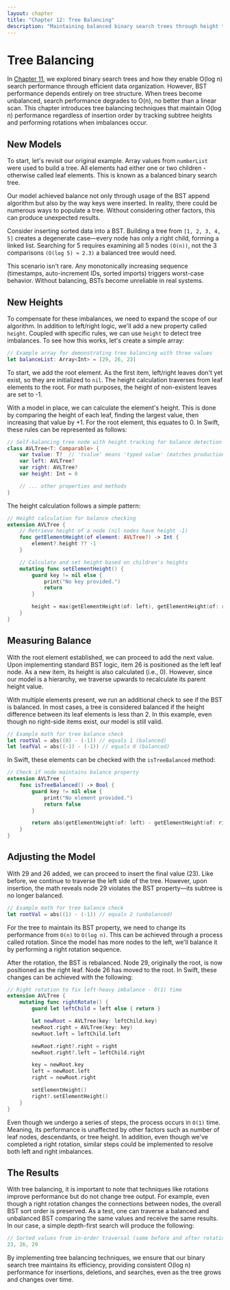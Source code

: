 ```yaml
---
layout: chapter
title: "Chapter 12: Tree Balancing"
description: "Maintaining balanced binary search trees through height tracking and rotations"
---
```

# Tree Balancing

In [Chapter 11](11-binary-search-trees.md), we explored binary search trees and how they enable O(log n) search performance through efficient data organization. However, BST performance depends entirely on tree structure. When trees become unbalanced, search performance degrades to O(n), no better than a linear scan. This chapter introduces tree balancing techniques that maintain O(log n) performance regardless of insertion order by tracking subtree heights and performing rotations when imbalances occur.

## New Models

To start, let's revisit our original example. Array values from `numberList` were used to build a tree. All elements had either one or two children - otherwise called leaf elements. This is known as a balanced binary search tree.

Our model achieved balance not only through usage of the BST append algorithm but also by the way keys were inserted. In reality, there could be numerous ways to populate a tree. Without considering other factors, this can produce unexpected results.

Consider inserting sorted data into a BST. Building a tree from `[1, 2, 3, 4, 5]` creates a degenerate case—every node has only a right child, forming a linked list. Searching for 5 requires examining all 5 nodes `(O(n))`, not the 3 comparisons `(O(log 5) ≈ 2.3)` a balanced tree would need.

This scenario isn't rare. Any monotonically increasing sequence (timestamps, auto-increment IDs, sorted imports) triggers worst-case behavior. Without balancing, BSTs become unreliable in real systems.

## New Heights

To compensate for these imbalances, we need to expand the scope of our algorithm. In addition to left/right logic, we'll add a new property called `height`. Coupled with specific rules, we can use `height` to detect tree imbalances. To see how this works, let's create a simple array:

```swift
// Example array for demonstrating tree balancing with three values
let balanceList: Array<Int> = [29, 26, 23]
```

To start, we add the root element. As the first item, left/right leaves don't yet exist, so they are initialized to `nil`. The height calculation traverses from leaf elements to the root. For math purposes, the height of non-existent leaves are set to -1.

With a model in place, we can calculate the element's height. This is done by comparing the height of each leaf, finding the largest value, then increasing that value by +1. For the root element, this equates to 0. In Swift, these rules can be represented as follows:

```swift
// Self-balancing tree node with height tracking for balance detection
class AVLTree<T: Comparable> {
    var tvalue: T?  // 'tvalue' means 'typed value' (matches production)
    var left: AVLTree?
    var right: AVLTree?
    var height: Int = 0

    // ... other properties and methods
}
```

The height calculation follows a simple pattern:

```swift
// Height calculation for balance checking
extension AVLTree {
    // Retrieve height of a node (nil nodes have height -1)
    func getElementHeight(of element: AVLTree?) -> Int {
        element?.height ?? -1
    }

    // Calculate and set height based on children's heights
    mutating func setElementHeight() {
        guard key != nil else {
            print("No key provided.")
            return
        }

        height = max(getElementHeight(of: left), getElementHeight(of: right)) + 1
    }
}
```

## Measuring Balance

With the root element established, we can proceed to add the next value. Upon implementing standard BST logic, item 26 is positioned as the left leaf node. As a new item, its height is also calculated (i.e., 0). However, since our model is a hierarchy, we traverse upwards to recalculate its parent height value.

With multiple elements present, we run an additional check to see if the BST is balanced. In most cases, a tree is considered balanced if the height difference between its leaf elements is less than 2. In this example, even though no right-side items exist, our model is still valid.

```swift
// Example math for tree balance check
let rootVal = abs((0) - (-1)) // equals 1 (balanced)
let leafVal = abs((-1) - (-1)) // equals 0 (balanced)
```

In Swift, these elements can be checked with the `isTreeBalanced` method:

```swift
// Check if node maintains balance property
extension AVLTree {
    func isTreeBalanced() -> Bool {
        guard key != nil else {
            print("No element provided.")
            return false
        }

        return abs(getElementHeight(of: left) - getElementHeight(of: right)) <= 1
    }
}
```

## Adjusting the Model

With 29 and 26 added, we can proceed to insert the final value (23). Like before, we continue to traverse the left side of the tree. However, upon insertion, the math reveals node 29 violates the BST property—its subtree is no longer balanced.

```swift
// Example math for tree balance check
let rootVal = abs((1) - (-1)) // equals 2 (unbalanced)
```

For the tree to maintain its BST property, we need to change its performance from `O(n)` to `O(log n)`. This can be achieved through a process called rotation. Since the model has more nodes to the left, we'll balance it by performing a right rotation sequence.

After the rotation, the BST is rebalanced. Node 29, originally the root, is now positioned as the right leaf. Node 26 has moved to the root. In Swift, these changes can be achieved with the following:

```swift
// Right rotation to fix left-heavy imbalance - O(1) time
extension AVLTree {
    mutating func rightRotate() {
        guard let leftChild = left else { return }

        let newRoot = AVLTree(key: leftChild.key)
        newRoot.right = AVLTree(key: key)
        newRoot.left = leftChild.left

        newRoot.right?.right = right
        newRoot.right?.left = leftChild.right

        key = newRoot.key
        left = newRoot.left
        right = newRoot.right

        setElementHeight()
        right?.setElementHeight()
    }
}
```

Even though we undergo a series of steps, the process occurs in `O(1)` time. Meaning, its performance is unaffected by other factors such as number of leaf nodes, descendants, or tree height. In addition, even though we've completed a right rotation, similar steps could be implemented to resolve both left and right imbalances.

## The Results

With tree balancing, it is important to note that techniques like rotations improve performance but do not change tree output. For example, even though a right rotation changes the connections between nodes, the overall BST sort order is preserved. As a test, one can traverse a balanced and unbalanced BST comparing the same values and receive the same results. In our case, a simple depth-first search will produce the following:

```swift
// Sorted values from in-order traversal (same before and after rotation)
23, 26, 29
```

By implementing tree balancing techniques, we ensure that our binary search tree maintains its efficiency, providing consistent O(log n) performance for insertions, deletions, and searches, even as the tree grows and changes over time.
